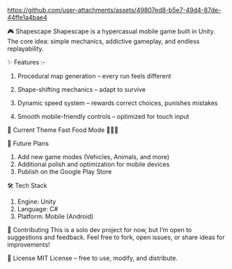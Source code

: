 https://github.com/user-attachments/assets/49807ed8-b5e7-49d4-87de-44ffe1a4bae4

🎮 Shapescape
Shapescape is a hypercasual mobile game built in Unity.
The core idea: simple mechanics, addictive gameplay, and endless replayability.

✨ Features :-
1) Procedural map generation – every run feels different

2) Shape-shifting mechanics – adapt to survive

3) Dynamic speed system – rewards correct choices, punishes mistakes

4) Smooth mobile-friendly controls – optimized for touch input

📌 Current Theme
Fast Food Mode 🍕🍩🍔

🚀 Future Plans
1) Add new game modes (Vehicles, Animals, and more)
2) Additional polish and optimization for mobile devices
3) Publish on the Google Play Store

🛠️ Tech Stack
1) Engine: Unity
2) Language: C#
3) Platform: Mobile (Android)

🤝 Contributing
This is a solo dev project for now, but I’m open to suggestions and feedback.
Feel free to fork, open issues, or share ideas for improvements!

📜 License
MIT License – free to use, modify, and distribute.  
